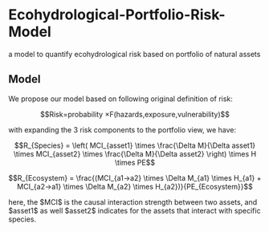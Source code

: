 # Ecohydrological-Portfolio-Risk-Model
a model to quantify ecohydrological risk based on portfolio of natural assets

## Model
We propose our model based on following original definition of risk:
<p align="center">$$Risk=probability ×F(hazards,exposure,vulnerability)$$</p>
with expanding the 3 risk components to the portfolio view, we have:
<p align="center">$$R_{Species} = \left( MCI_{asset1} \times \frac{\Delta M}{\Delta asset1} \times MCI_{asset2} \times \frac{\Delta M}{\Delta asset2} \right) \times H \times PE$$</p>
<p align="center">$$R_{Ecosystem} = \frac{(MCI_{a1→a2} \times \Delta M_{a1} \times H_{a1} + MCI_{a2→a1} \times \Delta M_{a2} \times H_{a2})}{PE_{Ecosystem}}$$</p>
here, the $MCI$ is the causal interaction strength between two assets, and $asset1$ as well $asset2$ indicates for the assets that interact with specific species.
